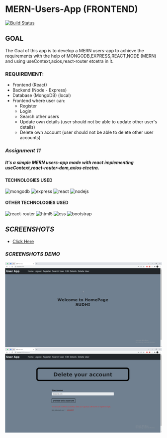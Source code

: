 # MERN-Users-App (FRONTEND)
[![Build Status](https://travis-ci.org/joemccann/dillinger.svg?branch=master)](https://github.com/mr-sudheeshkumar/Product-Management-APIs-EXPRESS-/blob/main/assignment5/app.js)

## **GOAL**
The Goal of this app is to develop a MERN  users-app to achieve the requirements with the help of MONGODB,EXPRESS,REACT,NODE (MERN) and using useContext,axios,react-router etcetra in it.

### REQUIREMENT:
* Frontend (React)
* Backend (Node - Express)
* Database (MongoDB) (local)
* Frontend where user can:
	* Register
	* Login
	* Search other users
	* Update own details (user should not be able to update other user's details)
	* Delete own account (user should not be able to delete other user accounts)




### ***Assignment 11***
##### *It's a simple MERN  users-app made with react implementing useContext,react-router-dom,axios etcetra.*



#### TECHNOLOGIES USED
![mongodb](https://img.shields.io/badge/MongoDB-4EA94B?style=for-the-badge&logo=mongodb&logoColor=white) ![express](https://img.shields.io/badge/Express.js-000000?style=for-the-badge&logo=express&logoColor=white) ![react](https://img.shields.io/badge/React-20232A?style=for-the-badge&logo=react&logoColor=61DAFB) ![nodejs](https://img.shields.io/badge/Node.js-339933?style=for-the-badge&logo=nodedotjs&logoColor=white)   

#### OTHER TECHNOLOGIES USED
![react-router](https://img.shields.io/badge/React_Router-CA4245?style=for-the-badge&logo=react-router&logoColor=white) ![html5](https://img.shields.io/badge/HTML5-E34F26?style=for-the-badge&logo=html5&logoColor=white)  ![css](https://img.shields.io/badge/CSS3-1572B6?style=for-the-badge&logo=css3&logoColor=white) ![bootstrap](https://img.shields.io/badge/Bootstrap-563D7C?style=for-the-badge&logo=bootstrap&logoColor=white)

## ***SCREENSHOTS***
- [Click Here](https://github.com/mr-sudheeshkumar/MERN-Users-App/tree/main/screenshots)

### ***SCREENSHOTS DEMO***
![1.png](https://github.com/mr-sudheeshkumar/MERN-Users-App/blob/main/screenshots/3.png)
![2.png](https://github.com/mr-sudheeshkumar/MERN-Users-App/blob/main/screenshots/10.png)